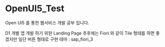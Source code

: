 # OpenUI5_Test
Open UI5 를 통한 웹서비스 개발 공부 입니다.

D1
개별 앱 개발 하기 위한 Landing Page
추후에는 Fiori 와 같이 Tile 형태를 하면 좋겠지만 일단 버튼 형태로 구현
테마 : sap_fiori_3
